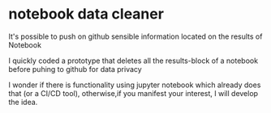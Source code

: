# notebook data cleaner

It's possible to push on github sensible information located on the results of Notebook

I quickly coded a prototype that deletes all the results-block of a notebook before puhing to github for data privacy

I wonder if there is functionality using jupyter notebook which already does that (or a CI/CD tool), otherwise,if you manifest your interest, I will develop the idea. 

